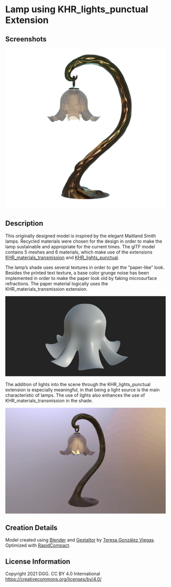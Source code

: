 # Lamp using KHR_lights_punctual Extension

## Screenshots

![screenshot](screenshot/lamp_white_bg.png)

## Description

This originally designed model is inspired by the elegant Maitland Smith lamps. Recycled materials were chosen for the design in order to make the lamp sustainable and appropriate for the current times. The glTF model contains 5 meshes and 6 materials, which make use of the extensions [KHR_materials_transmission](https://github.com/KhronosGroup/glTF/tree/main/extensions/2.0/Khronos/KHR_materials_transmission) and [KHR_lights_punctual](https://github.com/KhronosGroup/glTF/tree/main/extensions/2.0/Khronos/KHR_lights_punctual).

The lamp’s shade uses several textures in order to get the “paper-like” look. Besides the printed text texture, a base color grunge noise has been implemented in order to make the paper look old by faking microsurface refractions. The paper material logically uses the KHR_materials_transmission extension.

![screenshot02](screenshot/shade_details.gif)

The addition of lights into the scene through the KHR_lights_punctual extension is especially meaningful, in that being a light source is the main characteristic of lamps. The use of lights also enhances the use of KHR_materials_transmission in the shade.

![screenshot03](screenshot/lights_on_off.gif)

## Creation Details

Model created using [Blender](https://www.blender.org/) and [Gestaltor](https://gestaltor.io/) by [Teresa González Viegas](https://www.artstation.com/teresagviegas). Optimized with [RapidCompact](https://rapidcompact.com/).

## License Information

Copyright 2021 DGG. CC BY 4.0 International https://creativecommons.org/licenses/by/4.0/
